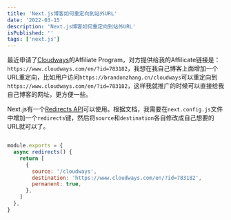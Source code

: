 ```yaml
---
title: 'Next.js博客如何重定向到站外URL'
date: '2022-03-15'
description: 'Next.js博客如何重定向到站外URL'
isPublished: ''
tags: ['next.js']
---
```


最近申请了[Cloudways](https://www.cloudways.com/en/?id=783182)的Affiliate Program，对方提供给我的Affilicate链接是：`https://www.cloudways.com/en/?id=783182`，我想在我自己博客上面增加一个URL重定向，比如用户访问`https://brandonzhang.cn/cloudways`可以重定向到`https://www.cloudways.com/en/?id=783182`，这样我就推广的时候可以直接给我自己博客的网址，更方便一些。

Next.js有一个[Redirects API](https://nextjs.org/docs/api-reference/next.config.js/redirects)可以使用。根据文档，我需要在`next.config.js`文件中增加一个`redirects`键，然后将`source`和`destination`各自修改成自己想要的URL就可以了。

```javascript

module.exports = {
  async redirects() {
    return [
      {
        source: '/cloudways', 
        destination: 'https://www.cloudways.com/en/?id=783182',
        permanent: true,
      },
    ]
  },
}

```

